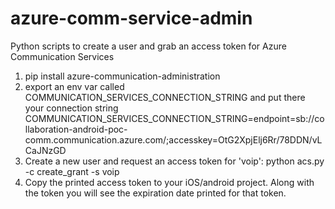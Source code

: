 # azure-comm-service-admin
Python scripts to create a user and grab an access token for Azure Communication Services

1. pip install azure-communication-administration
2. export an env var called COMMUNICATION_SERVICES_CONNECTION_STRING and put there your connection string
COMMUNICATION_SERVICES_CONNECTION_STRING=endpoint=sb://collaboration-android-poc-comm.communication.azure.com/;accesskey=OtG2XpjElj6Rr/78DDN/vLCaJNzGD
3. Create a new user and request an access token for 'voip':
   python acs.py -c create_grant -s voip
4. Copy the printed access token to your iOS/android project. Along with the token you will see the expiration date printed for that token.   
   
